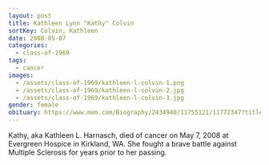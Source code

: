 ```yaml
---
layout: post
title: Kathleen Lynn "Kathy" Colvin
sortKey: Colvin, Kathleen
date: 2008-05-07
categories:
  - class-of-1969
tags:
  - cancer
images:
  - /assets/class-of-1969/kathleen-l-colvin-1.png
  - /assets/class-of-1969/kathleen-l-colvin-2.jpg
  - /assets/class-of-1969/kathleen-l-colvin-3.jpg
gender: female
obituary: https://www.mem.com/Biography/2434940/11755121/11772347?title=Biography
---
```


Kathy, aka Kathleen L. Harnasch, died of cancer on May 7, 2008 at Evergreen Hospice in Kirkland, WA. She fought a brave battle against Multiple Sclerosis for years prior to her passing.
